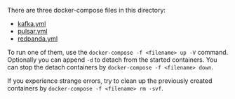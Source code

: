 There are three docker-compose files in this directory:
* [kafka.yml](kafka.yml)
* [pulsar.yml](pulsar.yml)
* [redpanda.yml](redpanda.yml)

To run one of them, use the `docker-compose -f <filename> up -V` command. Optionally you can append `-d` to detach from the started containers. You can stop the detach containers by `docker-compose -f <filename> down`.

If you experience strange errors, try to clean up the previously created containers by `docker-compose -f <filename> rm -svf`.
